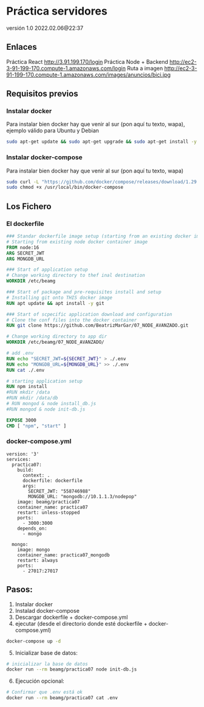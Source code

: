 # Práctica servidores

versión 1.0 2022.02.06@22:37

## Enlaces

Práctica React http://3.91.199.170/login
Práctica Node + Backend http://ec2-3-91-199-170.compute-1.amazonaws.com/login
Ruta a imagen http://ec2-3-91-199-170.compute-1.amazonaws.com/images/anuncios/bici.jpg

## Requisitos previos

### Instalar docker

Para instalar bien docker hay que venir al sur (pon aquí tu texto, wapa), ejemplo válido para Ubuntu y Debian

```bash
sudo apt-get update && sudo apt-get upgrade && sudo apt-get install -y docker
```
### Instalar docker-compose

Para instalar bien docker hay que venir al sur (pon aquí tu texto, wapa)

```bash
sudo curl -L "https://github.com/docker/compose/releases/download/1.29.2/docker-compose-$(uname -s)-$(uname -m)" -o /usr/local/bin/docker-compose
sudo chmod +x /usr/local/bin/docker-compose
```

## Los Fichero

### El dockerfile

```Dockerfile
### Standar dockerfile image setup (starting from an existing docker image)
# Starting from existing node docker container image
FROM node:16
ARG SECRET_JWT
ARG MONGDB_URL

### Start of application setup
# Change working directory to thef inal destination
WORKDIR /etc/beamg

### Start of package and pre-requisites install and setup
# Installing git onto THIS docker image
RUN apt update && apt install -y git

### Start of scpecific application download and configuration
# Clone the conf files into the docker container
RUN git clone https://github.com/BeatrizMarGar/07_NODE_AVANZADO.git

# Change working directory to app dir
WORKDIR /etc/beamg/07_NODE_AVANZADO/

# add .env
RUN echo "SECRET_JWT=${SECRET_JWT}" > ./.env
RUN echo "MONGDB_URL=${MONGDB_URL}" >> ./.env
RUN cat ./.env

# starting application setup
RUN npm install
#RUN mkdir /data
#RUN mkdir /data/db
# RUN mongod & node install_db.js 
#RUN mongod & node init-db.js

EXPOSE 3000
CMD [ "npm", "start" ]
```

### docker-compose.yml
```docker-compose
version: '3'
services:
  practica07:
    build:
      context: .
      dockerfile: dockerfile
      args:
        SECRET_JWT: "558746988"
        MONGDB_URL: "mongodb://10.1.1.3/nodepop"
    image: beamg/practica07
    container_name: practica07
    restart: unless-stopped
    ports:
      - 3000:3000
    depends_on:
      - mongo

  mongo:
    image: mongo
    container_name: practica07_mongodb
    restart: always
    ports:
      - 27017:27017
```

## Pasos:

1. Instalar docker
2. Instalad docker-compose
3. Descargar dockerfile + docker-compose.yml
4. ejecutar (desde el directorio donde esté dockerfile + docker-compose.yml)
```bash
docker-compose up -d
```
5. Inicializar base de datos:
```bash
# inicializar la base de datos
docker run --rm beamg/practica07 node init-db.js
``` 
6. Ejecución opcional:
```bash
# Confirmar que .env está ok
docker run --rm beamg/practica07 cat .env
``` 
